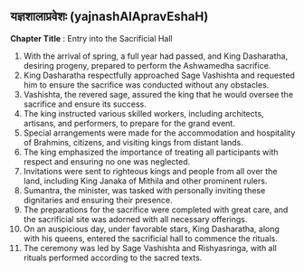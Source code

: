## यज्ञशालाप्रवेशः (yajnashAlApravEshaH)

**Chapter Title** : Entry into the Sacrificial Hall

1. With the arrival of spring, a full year had passed, and King Dasharatha, desiring progeny, prepared to perform the Ashwamedha sacrifice.
2. King Dasharatha respectfully approached Sage Vashishta and requested him to ensure the sacrifice was conducted without any obstacles.
3. Vashishta, the revered sage, assured the king that he would oversee the sacrifice and ensure its success.
4. The king instructed various skilled workers, including architects, artisans, and performers, to prepare for the grand event.
5. Special arrangements were made for the accommodation and hospitality of Brahmins, citizens, and visiting kings from distant lands.
6. The king emphasized the importance of treating all participants with respect and ensuring no one was neglected.
7. Invitations were sent to righteous kings and people from all over the land, including King Janaka of Mithila and other prominent rulers.
8. Sumantra, the minister, was tasked with personally inviting these dignitaries and ensuring their presence.
9. The preparations for the sacrifice were completed with great care, and the sacrificial site was adorned with all necessary offerings.
10. On an auspicious day, under favorable stars, King Dasharatha, along with his queens, entered the sacrificial hall to commence the rituals.
11. The ceremony was led by Sage Vashishta and Rishyasringa, with all rituals performed according to the sacred texts.
